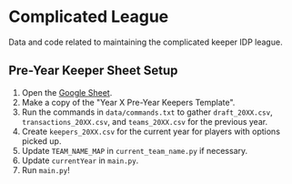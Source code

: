 # Complicated League

Data and code related to maintaining the complicated keeper IDP league.

## Pre-Year Keeper Sheet Setup

1. Open the [Google Sheet](https://docs.google.com/spreadsheets/d/1VXdzBVnzW5Z_ryyd6sAKFD9FRWKi2Rjbs05c4gH7xyc/edit).
1. Make a copy of the "Year X Pre-Year Keepers Template".
1. Run the commands in `data/commands.txt` to gather `draft_20XX.csv`, `transactions_20XX.csv`, and `teams_20XX.csv` for the previous year.
1. Create `keepers_20XX.csv` for the current year for players with options picked up.
1. Update `TEAM_NAME_MAP` in `current_team_name.py` if necessary.
1. Update `currentYear` in `main.py`.
1. Run `main.py`!